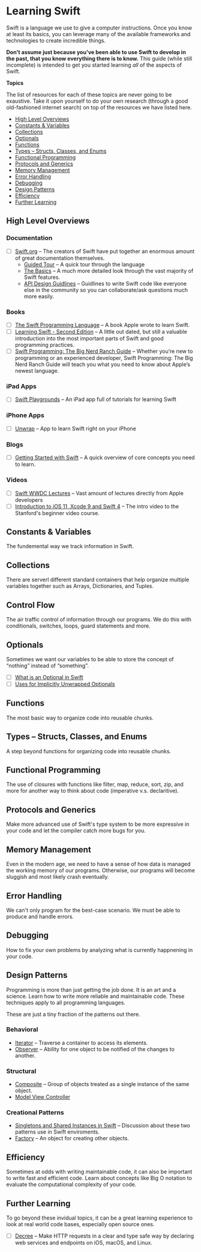 Learning Swift
================

Swift is a language we use to give a computer instructions. Once you know at least its basics, you can leverage many of the available frameworks and technologies to create incredible things.

**Don't assume just because you've been able to use Swift to develop in the past, that you know everything there is to know.** This guide (while still incomplete) is intended to get you started learning *all* of the aspects of Swift.

**Topics**

The list of resources for each of these topics are never going to be exaustive. Take it upon yourself to do your own research (through a good old-fashioned internet search) on top of the resources we have listed here.

- [High Level Overviews](#high-level-overviews)
- [Constants & Variables](#constants--variables)
- [Collections](#collections)
- [Optionals](#optionals)
- [Functions](#functions)
- [Types – Structs, Classes, and Enums](#types--structs-classes-and-enums)
- [Functional Programming](#functional-programming)
- [Protocols and Generics](#protocols-and-generics)
- [Memory Management](#memory-management)
- [Error Handling](#error-handling)
- [Debugging](#debugging)
- [Design Patterns](#design-patterns)
- [Efficiency](#efficiency)
- [Further Learning](#further-learning)

High Level Overviews
---------------

### Documentation
- [ ] [Swift.org](https://swift.org/getting-started/) – The creators of Swift have put together an enormous amount of great documentation themselves.
    - [Guided Tour](https://docs.swift.org/swift-book/GuidedTour/GuidedTour.html) – A quick tour through the language
    - [The Basics](https://docs.swift.org/swift-book/LanguageGuide/TheBasics.html) – A much more detailed look through the vast majority of Swift features.
    - [API Design Guidlines](https://swift.org/documentation/api-design-guidelines/) – Guidlines to write Swift code like everyone else in the community so you can collaborate/ask questions much more easily.

### Books
- [ ] [The Swift Programming Language](https://itunes.apple.com/us/book-series/swift-programming-series/id888896989?mt=11) – A book Apple wrote to learn Swift.
- [ ] [Learning Swift - Second Edition](https://www.amazon.com/Learning-Swift-Second-Andrew-Wagner/dp/1785887513) – A little out dated, but still a valuable introduction into the most important parts of Swift and good programming practices.
- [ ] [Swift Programming: The Big Nerd Ranch Guide](https://www.bignerdranch.com/books/swift-programming-the-big-nerd-ranch-guide-second-edition/) – Whether you’re new to programming or an experienced developer, Swift Programming: The Big Nerd Ranch Guide will teach you what you need to know about Apple’s newest language.

### iPad Apps
- [ ] [Swift Playgrounds](https://www.apple.com/swift/playgrounds/) – An iPad app full of tutorials for learning Swift

### iPhone Apps
- [ ] [Unwrap](https://apps.apple.com/us/app/unwrap/id1440611372) – App to learn Swift right on  your iPhone

### Blogs
- [ ] [Getting Started with Swift](https://drewag.me/posts/2014/07/13/getting-started-with-swift) – A quick overview of core concepts you need to learn.

### Videos
- [ ] [Swift WWDC Lectures](https://developer.apple.com/videos/developer-tools/swift/) – Vast amount of lectures directly from Apple developers
- [ ] [Introduction to iOS 11, Xcode 9 and Swift 4](https://www.youtube.com/watch?v=71pyOB4TPRE) – The intro video to the Stanford's beginner video course.

Constants & Variables
-----------

The fundemental way we track information in Swift.

Collections
-----------

There are serverl different standard containers that help organize multiple variables together such as Arrays, Dictionaries, and Tuples.

Control Flow
-----------

The air traffic control of information through our programs. We do this with conditionals, switches, loops, guard statements and more.

Optionals
-----------

Sometimes we want our variables to be able to store the concept of “nothing” instead of “something”.

- [ ] [What is an Optional in Swift](https://drewag.me/posts/2014/07/05/what-is-an-optional-in-swift)
- [ ] [Uses for Implicitly Unwrapped Optionals](https://drewag.me/posts/2014/07/05/uses-for-implicitly-unwrapped-optionals-in-swift)

Functions
-----------

The most basic way to organize code into reusable chunks.

Types – Structs, Classes, and Enums
-----------

A step beyond functions for organizing code into reusable chunks.

Functional Programming
-----------

The use of closures with functions like filter, map, reduce, sort, zip, and more for another way to think about code (imperative v.s. declaritive).

Protocols and Generics
-----------

Make more advanced use of Swift's type system to be more expressive in your code and let the compiler catch more bugs for you.

Memory Management
-----------

Even in the modern age, we need to have a sense of how data is managed the working memory of our programs. Otherwise, our programs will become sluggish and most likely crash eventually.

Error Handling
-----------

We can't only program for the best-case scenario. We must be able to produce and handle errors.

Debugging
-----------

How to fix your own problems by analyzing what is currently happnening in your code.

Design Patterns
-----------

Programming is more than just getting the job done. It is an art and a science. Learn how to write more reliable and maintainable code. These techniques apply to all programming languages.

These are just a tiny fraction of the patterns out there.

### Behavioral
- [Iterator](https://en.wikipedia.org/wiki/Iterator_pattern) – Traverse a container to access its elements.
- [Observer](https://en.wikipedia.org/wiki/Observer_pattern) – Ability for one object to be notified of the changes to another.

### Structural
- [Composite](https://en.wikipedia.org/wiki/Composite_pattern) – Group of objects treated as a single instance of the same object.
- [Model View Controller](https://developer.apple.com/library/archive/documentation/General/Conceptual/CocoaEncyclopedia/Model-View-Controller/Model-View-Controller.html)

### Creational Patterns
- [Singletons and Shared Instances in Swift](https://drewag.me/posts/2019/09/03/singletons-and-shared-instances-in-swift) – Discussion about these two patterns use in Swift enviroments.
- [Factory](https://en.wikipedia.org/wiki/Factory_(object-oriented_programming)) – An object for creating other objects.

Efficiency
-----------

Sometimes at odds with writing maintainable code, it can also be important to write fast and efficient code. Learn about concepts like Big O notation to evaluate the computational complexity of your code.

Further Learning
----------------

To go beyond these invidual topics, it can be a great learning experience to look at real world code bases, especially open source ones.

- [ ] [Decree](https://github.com/drewag/decree) – Make HTTP requests in a clear and type safe way by declaring web services and endpoints on iOS, macOS, and Linux.
